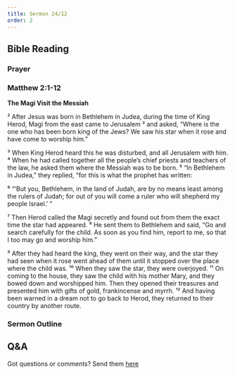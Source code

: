 ```yaml
---
title: Sermon 24/12
order: 2
---
```


## Bible Reading

### Prayer



### Matthew 2:1-12

**The Magi Visit the Messiah**

² After Jesus was born in Bethlehem in Judea, during the time of King Herod, Magi from the east came to Jerusalem ² and asked, “Where is the one who has been born king of the Jews? We saw his star when it rose and have come to worship him.”

³ When King Herod heard this he was disturbed, and all Jerusalem with him. ⁴ When he had called together all the people’s chief priests and teachers of the law, he asked them where the Messiah was to be born. ⁵ “In Bethlehem in Judea,” they replied, “for this is what the prophet has written:

⁶ “‘But you, Bethlehem, in the land of Judah,
are by no means least among the rulers of Judah;
for out of you will come a ruler
who will shepherd my people Israel.’ ”

⁷ Then Herod called the Magi secretly and found out from them the exact time the star had appeared. ⁸ He sent them to Bethlehem and said, “Go and search carefully for the child. As soon as you find him, report to me, so that I too may go and worship him.”

⁹ After they had heard the king, they went on their way, and the star they had seen when it rose went ahead of them until it stopped over the place where the child was. ¹⁰ When they saw the star, they were overjoyed. ¹¹ On coming to the house, they saw the child with his mother Mary, and they bowed down and worshipped him. Then they opened their treasures and presented him with gifts of gold, frankincense and myrrh. ¹² And having been warned in a dream not to go back to Herod, they returned to their country by another route.





### Sermon Outline

 


## Q&A
Got questions or comments? Send them [here](https://tinyurl.com/SGHACQuestionsAnswers)
